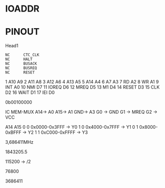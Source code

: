 # IOADDR

# PINOUT

Head1

    NC      CTC_CLK
    NC      HALT
    NC      BUSACK
    NC      BUSREQ
    NC      RESET

1   A10     A9
2   A11     A8
3   A12     A6
4   A13     A5
5   A14     A4
6   A7      A3
7   RD      A2
8   WR      A1
9   INT     A0
10  NMI     D7
11  IOREQ   D6
12  MREQ    D5
13  M1      D4
14  RESET   D3
15  CLK     D2
16  WAIT    D1
17  IEI     D0



0b00100000








IC MEM-MUX
A14-> A0
A15-> A1
GND-> A3
G0 -> GND
G1 -> MREQ
G2 -> VCC


A14 A15 
0   0   0x0000-0x3FFF   ->  Y0
1   0   0x4000-0x7FFF   ->  Y1
0   1   0x8000-0xBFFF   ->  Y2
1   1   0xC000-0xFFFF   ->  Y3








3,686411MHz


1843205.5



115200 -> /2 



76800

3686411